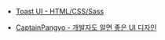 - [Toast UI - HTML/CSS/Sass](https://ui.toast.com/fe-guide/ko_HTMLCSS/)

- [CaptainPangyo - 개발자도 알면 좋은 UI 디자인](https://joshua1988.github.io/web-development/design/ui-for-developers/)

